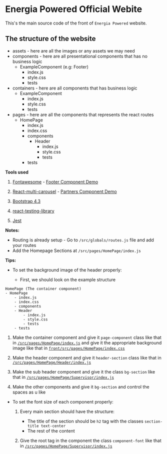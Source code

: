 # Energia Powered Official Webite

This's the main source code of the front of `Energia Powered` website.

## The structure of the website

- assets - here are all the images or any assets we may need
- components - here are all presentational components that has no business logic
  - ExampleComponent (e.g: Footer)
    - index.js
    - style.css
    - tests
- containers - here are all components that has business logic
  - ExampleComponent
    - index.js
    - style.css
    - tests
- pages - here are all the components that represents the react routes
  - HomePage
    - index.js
    - index.css
    - components
      - Header
        - index.js
        - style.css
        - tests
    - tests

**Tools used**

1. [Fontawesome](https://scotch.io/tutorials/using-font-awesome-5-with-react) - [Footer Component Demo](https://github.com/EnergiaPowered/official-website/blob/master/front/src/components/HomePage/Footer.js)

2. [React-multi-carousel](https://www.npmjs.com/package/react-multi-carousel) - [Partners Component Demo](https://github.com/EnergiaPowered/official-website/blob/master/front/src/components/HomePage/Partners/Partners.js)

3. [Bootstrap 4.3](https://getbootstrap.com/)

4. [react-testing-library](https://github.com/testing-library/react-testing-library)

5. [Jest](https://jestjs.io/docs/en/getting-started)

**Notes:**

- Routing is already setup - Go to `/src/globals/routes.js` file and add your routes
- Add the Homepage Sections at `/src/pages/HomePage/index.js`

**Tips:**

- To set the background image of the header properly:

  - First, we should look on the example structure

```
HomePage (The container component)
- HomePage
    - index.js
    - index.css
    - components
    - Header
        - index.js
        - style.css
        - tests
    - tests

```

1. Make the container component and give it `page-component` class like that in [`/src/pages/HomePage/index.js`](https://github.com/EnergiaPowered/official-website/blob/master/front/src/pages/HomePage/index.js) and give it the appropriate background image like that in [`front/src/pages/HomePage/index.css`](https://github.com/EnergiaPowered/official-website/blob/master/front/src/pages/HomePage/index.css)

2. Make the header component and give it `header-section` class like that in [`/src/pages/HomePage/Header/index.js`](https://github.com/EnergiaPowered/official-website/blob/master/front/src/pages/HomePage/Header/index.js)

3. Make the sub header component and give it the class `bg-section` like that in [`/src/pages/HomePage/Supervisor/index.js`](https://github.com/EnergiaPowered/official-website/blob/master/front/src/pages/HomePage/Supervisor/index.js)
4. Make the other components and give it `bg-section` and control the spaces as u like

- To set the font size of each component properly:

  1. Every main section should have the structure:

     - The title of the section should be `h2` tag with the classes `section-title text-center`
     - The rest of the content

  2. Give the root tag in the component the class `component-font` like that in [`/src/pages/HomePage/Supervisor/index.js`](https://github.com/EnergiaPowered/official-website/blob/master/front/src/pages/HomePage/Supervisor/index.js)
